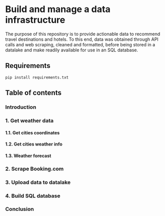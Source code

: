 # Build and manage a data infrastructure

The purpose of this repository is to provide actionable data to recommend travel destinations and hotels. To this end, data was obtained through API calls and web scraping, cleaned and formatted, before being stored in a datalake and make readily available for use in an SQL database.

## Requirements 
`pip install requirements.txt`

## Table of contents
### Introduction
### 1. Get weather data
####  1.1. Get cities coordinates
####  1.2. Get cities weather info
####  1.3. Weather forecast
### 2. Scrape Booking.com
### 3. Upload data to datalake
### 4. Build SQL database
### Conclusion
